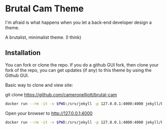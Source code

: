 # Brutal Cam Theme

I'm afraid is what happens when you let a back-end developer design a theme.

A brutalist, minimalist theme. (I think)

## Installation

You can fork or clone the repo.
If you do a github GUI fork, then clone your fork of the repo,
you can get updates (if any) to this theme by using the Github GUI.

Basic way to clone and view site:

git clone https://github.com/cameronelliott/brutal-cam




```bash
docker run --rm -it -v $PWD:/srv/jekyll -p 127.0.0.1:4000:4000 jekyll/builder:4.2.0 jekyll serve --livereload true
```

Open your browser to http://127.0.0.1:4000

```bash
docker run --rm -it -v $PWD:/srv/jekyll -p 127.0.0.1:4000:4000 jekyll/builder:latest jekyll build
```